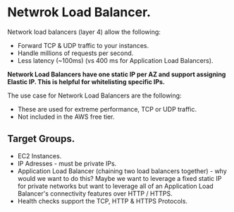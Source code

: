 # **Netwrok Load Balancer.**

Network load balancers (layer 4) allow the following:
* Forward TCP & UDP traffic to your instances.
* Handle millions of requests per second.
* Less latency (~100ms) (vs 400 ms for Application Load Balancers).

**Network Load Balancers have one static IP per AZ and support assigning Elastic IP. This is helpful for whitelisting specific IPs.**

The use case for Network Load Balancers are the following:

* These are used for extreme performance, TCP or UDP traffic.
* Not included in the AWS free tier.

## **Target Groups.**

* EC2 Instances.
* IP Adresses - must be private IPs.
* Application Load Balancer (chaining two load balancers together) - why would we want to do this? Maybe we want to leverage a fixed static IP for private networks but want to leverage all of an Application Load Balancer's connectivity features over HTTP / HTTPS.
* Health checks support the TCP, HTTP & HTTPS Protocols.